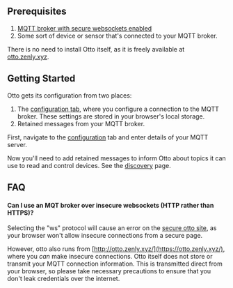 ## Prerequisites

1. [MQTT broker with secure websockets enabled](http://www.steves-internet-guide.com/mqtt-websockets/)
1. Some sort of device or sensor that's connected to your MQTT broker.

There is no need to install Otto itself, as it is freely available at [otto.zenly.xyz](https://otto.zenly.xyz/).

## Getting Started

Otto gets its configuration from two places:

1. The [configuration tab](/identity), where you configure a connection to the MQTT broker. These settings are stored in your browser's local storage.
1. Retained messages from your MQTT broker.

First, navigate to the [configuration](identity) tab and enter details of your MQTT server.

Now you'll need to add retained messages to inform Otto about topics it can use to read and control devices. See the [discovery](/docs/discovery/) page.

## FAQ

#### Can I use an MQT broker over insecure websockets (HTTP rather than HTTPS)?

Selecting the "ws" protocol will cause an error on the [secure otto site](https://otto.zenly.xyz/), as your browser won't allow insecure connections from a secure page.

However, otto also runs from [http://otto.zenly.xyz/](https://otto.zenly.xyz/), where you _can_ make insecure connections. Otto itself does not store or transmit your MQTT connection information. This is transmitted direct from your browser, so please take necessary precautions to ensure that you don't leak credentials over the internet.
